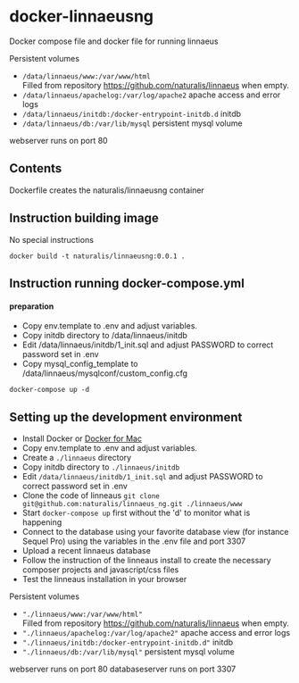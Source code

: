 docker-linnaeusng
====================

Docker compose file and docker file for running linnaeus

Persistent volumes
 - `/data/linnaeus/www:/var/www/html`  
   Filled from repository https://github.com/naturalis/linnaeus when empty. 
 - `/data/linnaeus/apachelog:/var/log/apache2`
   apache access and error logs
 - `/data/linnaeus/initdb:/docker-entrypoint-initdb.d`
   initdb 
 - `/data/linnaeus/db:/var/lib/mysql`
   persistent mysql volume

webserver runs on port 80

Contents
-------------
Dockerfile creates the naturalis/linnaeusng container



Instruction building image
-------------
No special instructions

```
docker build -t naturalis/linnaeusng:0.0.1 .
```

Instruction running docker-compose.yml
-------------

#### preparation
- Copy env.template to .env and adjust variables. 
- Copy initdb directory to /data/linnaeus/initdb
- Edit /data/linnaeus/initdb/1_init.sql and adjust PASSWORD to correct password set in .env
- Copy mysql_config_template to  /data/linnaeus/mysqlconf/custom_config.cfg


````
docker-compose up -d
````


Setting up the development environment
-------------

- Install Docker or [Docker for Mac](https://docs.docker.com/docker-for-mac/)
- Copy env.template to .env and adjust variables. 
- Create a `./linnaeus` directory
- Copy initdb directory to `./linnaeus/initdb`
- Edit `/data/linnaeus/initdb/1_init.sql` and adjust PASSWORD to correct password set in .env
- Clone the code of linneaus `git clone git@github.com:naturalis/linnaeus_ng.git ./linnaeus/www`
- Start `docker-compose up` first without the 'd' to monitor what is happening
- Connect to the database using your favorite database view (for instance Sequel Pro) using 
the variables in the  .env file and port 3307
- Upload a recent linnaeus database
- Follow the instruction of the linneaus install to create the necessary composer projects and javascript/css files
- Test the linneaus installation in your browser

Persistent volumes
 - `"./linnaeus/www:/var/www/html"`  
   Filled from repository https://github.com/naturalis/linnaeus when empty. 
 - `"./linnaeus/apachelog:/var/log/apache2"`
   apache access and error logs
 - `"./linnaeus/initdb:/docker-entrypoint-initdb.d"`
   initdb 
 - `"./linnaeus/db:/var/lib/mysql"`
   persistent mysql volume

webserver runs on port 80
databaseserver runs on port 3307
